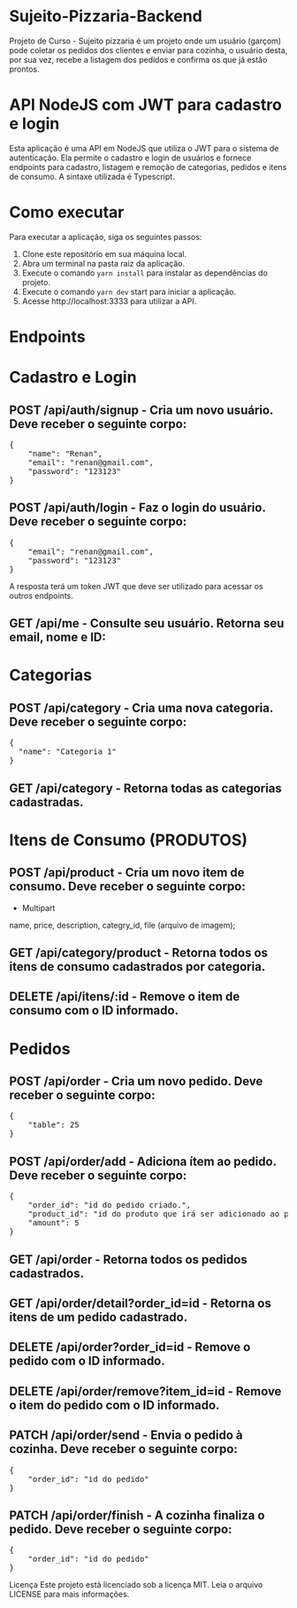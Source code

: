 # Sujeito-Pizzaria-Backend
Projeto de Curso - Sujeito pizzaria é um projeto onde um usuário (garçom) pode coletar os pedidos dos clientes e enviar para cozinha, o usuário desta, por sua vez, recebe a listagem dos pedidos e confirma os que já estão prontos.

# API NodeJS com JWT para cadastro e login

Esta aplicação é uma API em NodeJS que utiliza o JWT para o sistema de autenticação. Ela permite o cadastro e login de usuários e fornece endpoints para cadastro, listagem e remoção de categorias, pedidos e itens de consumo. A sintaxe utilizada é Typescript.

# Como executar
Para executar a aplicação, siga os seguintes passos:

1. Clone este repositório em sua máquina local.
2. Abra um terminal na pasta raiz da aplicação.
3. Execute o comando `yarn install` para instalar as dependências do projeto.
4. Execute o comando `yarn dev` start para iniciar a aplicação.
5. Acesse http://localhost:3333 para utilizar a API.

# Endpoints

# Cadastro e Login

## POST /api/auth/signup - Cria um novo usuário. Deve receber o seguinte corpo:

<pre>
{
	"name": "Renan",
	"email": "renan@gmail.com",
	"password": "123123"
}
</pre>

## POST /api/auth/login - Faz o login do usuário. Deve receber o seguinte corpo:

<pre>
{
	"email": "renan@gmail.com",
	"password": "123123"
}
</pre>

A resposta terá um token JWT que deve ser utilizado para acessar os outros endpoints.

## GET /api/me - Consulte seu usuário. Retorna seu email, nome e ID:





# Categorias

## POST /api/category - Cria uma nova categoria. Deve receber o seguinte corpo:

<pre>
{
  "name": "Categoria 1"
}
</pre>

## GET /api/category - Retorna todas as categorias cadastradas.

# Itens de Consumo (PRODUTOS)

## POST /api/product - Cria um novo item de consumo. Deve receber o seguinte corpo:

- Multipart

name, price, description, categry_id, file (arquivo de imagem);

## GET /api/category/product - Retorna todos os itens de consumo cadastrados por categoria.

## DELETE /api/itens/:id - Remove o item de consumo com o ID informado.

# Pedidos

## POST /api/order - Cria um novo pedido. Deve receber o seguinte corpo:

<pre>
{
	"table": 25
}
</pre>

## POST /api/order/add - Adiciona ítem ao pedido. Deve receber o seguinte corpo:

<pre>
{
	"order_id": "id do pedido criado.",
	"product_id": "id do produto que irá ser adicionado ao pedido",
	"amount": 5
}
</pre>


## GET /api/order - Retorna todos os pedidos cadastrados.

## GET /api/order/detail?order_id=id - Retorna os itens de um pedido cadastrado.

## DELETE /api/order?order_id=id - Remove o pedido com o ID informado.

## DELETE /api/order/remove?item_id=id - Remove o item do pedido com o ID informado.

## PATCH /api/order/send - Envia o pedido à cozinha. Deve receber o seguinte corpo:
<pre>
{
	"order_id": "id do pedido"
}
</pre>
## PATCH /api/order/finish - A cozinha finaliza o pedido. Deve receber o seguinte corpo:

<pre>
{
	"order_id": "id do pedido"
}
</pre>

Licença
Este projeto está licenciado sob a licença MIT. Leia o arquivo LICENSE para mais informações.